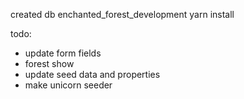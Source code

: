created db enchanted_forest_development
yarn install

todo:
- update form fields
- forest show 
- update seed data and properties
- make unicorn seeder